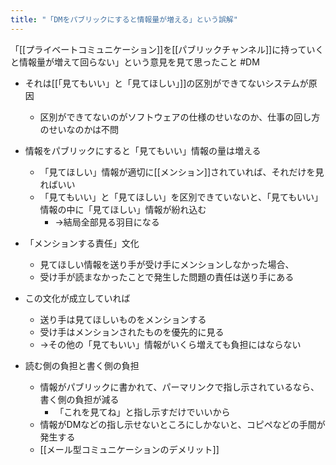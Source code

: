 ```yaml
---
title: "「DMをパブリックにすると情報量が増える」という誤解"
---
```


「[[プライベートコミュニケーション]]を[[パブリックチャンネル]]に持っていくと情報量が増えて回らない」という意見を見て思ったこと  #DM

- それは[[「見てもいい」と「見てほしい」]]の区別ができてないシステムが原因
    - 区別ができてないのがソフトウェアの仕様のせいなのか、仕事の回し方のせいなのかは不問

- 情報をパブリックにすると「見てもいい」情報の量は増える
    - 「見てほしい」情報が適切に[[メンション]]されていれば、それだけを見ればいい
    - 「見てもいい」と「見てほしい」を区別できていないと、「見てもいい」情報の中に「見てほしい」情報が紛れ込む
        - →結局全部見る羽目になる

- 「メンションする責任」文化
    - 見てほしい情報を送り手が受け手にメンションしなかった場合、
    - 受け手が読まなかったことで発生した問題の責任は送り手にある
- この文化が成立していれば
    - 送り手は見てほしいものをメンションする
    - 受け手はメンションされたものを優先的に見る
    - →その他の「見てもいい」情報がいくら増えても負担にはならない

- 読む側の負担と書く側の負担
    - 情報がパブリックに書かれて、パーマリンクで指し示されているなら、書く側の負担が減る
        - 「これを見てね」と指し示すだけでいいから
    - 情報がDMなどの指し示せないところにしかないと、コピペなどの手間が発生する
    - [[メール型コミュニケーションのデメリット]]

